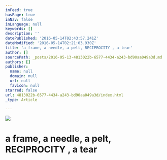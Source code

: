 ```yaml
---
inFeed: true
hasPage: true
inNav: false
inLanguage: null
keywords: []
description: ''
datePublished: '2016-05-14T02:43:57.241Z'
dateModified: '2016-05-14T02:21:03.930Z'
title: 'a frame, a needle, a pelt, RECIPROCITY , a tear'
author: []
sourcePath: _posts/2016-05-13-4813022b-6577-4434-a243-bd90aa049a3d.md
authors: []
publisher:
  name: null
  domain: null
  url: null
  favicon: null
starred: false
url: 4813022b-6577-4434-a243-bd90aa049a3d/index.html
_type: Article

---
```

![](https://the-grid-user-content.s3-us-west-2.amazonaws.com/87d2ce6f-a66f-47ed-bc03-13887990d7f5.jpg)

# a frame, a needle, a pelt, **RECIPROCITY** , a tear